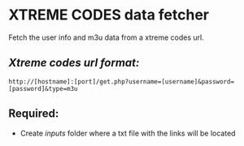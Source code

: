 # XTREME CODES data fetcher

Fetch the user info and m3u data from a xtreme codes url.

## _Xtreme codes url format:_

`http://[hostname]:[port]/get.php?username=[username]&password=[password]&type=m3u`

## Required:

- Create _inputs_ folder where a txt file with the links will be located
